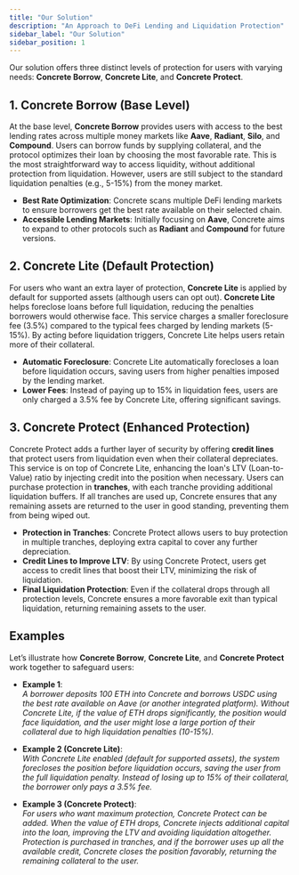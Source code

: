 ```yaml
---
title: "Our Solution"
description: "An Approach to DeFi Lending and Liquidation Protection"
sidebar_label: "Our Solution"
sidebar_position: 1
---
```


Our solution offers three distinct levels of protection for users with varying needs: **Concrete Borrow**, **Concrete Lite**, and **Concrete Protect**.

## 1. Concrete Borrow (Base Level)
At the base level, **Concrete Borrow** provides users with access to the best lending rates across multiple money markets like **Aave**, **Radiant**, **Silo**, and **Compound**. Users can borrow funds by supplying collateral, and the protocol optimizes their loan by choosing the most favorable rate. This is the most straightforward way to access liquidity, without additional protection from liquidation. However, users are still subject to the standard liquidation penalties (e.g., 5-15%) from the money market.

- **Best Rate Optimization**: Concrete scans multiple DeFi lending markets to ensure borrowers get the best rate available on their selected chain.
- **Accessible Lending Markets**: Initially focusing on **Aave**, Concrete aims to expand to other protocols such as **Radiant** and **Compound** for future versions.

## 2. Concrete Lite (Default Protection)
For users who want an extra layer of protection, **Concrete Lite** is applied by default for supported assets (although users can opt out). **Concrete Lite** helps foreclose loans before full liquidation, reducing the penalties borrowers would otherwise face. This service charges a smaller foreclosure fee (3.5%) compared to the typical fees charged by lending markets (5-15%). By acting before liquidation triggers, Concrete Lite helps users retain more of their collateral.

- **Automatic Foreclosure**: Concrete Lite automatically forecloses a loan before liquidation occurs, saving users from higher penalties imposed by the lending market.
- **Lower Fees**: Instead of paying up to 15% in liquidation fees, users are only charged a 3.5% fee by Concrete Lite, offering significant savings.

## 3. Concrete Protect (Enhanced Protection)
Concrete Protect adds a further layer of security by offering **credit lines** that protect users from liquidation even when their collateral depreciates. This service is on top of Concrete Lite, enhancing the loan's LTV (Loan-to-Value) ratio by injecting credit into the position when necessary. Users can purchase protection in **tranches**, with each tranche providing additional liquidation buffers. If all tranches are used up, Concrete ensures that any remaining assets are returned to the user in good standing, preventing them from being wiped out.

- **Protection in Tranches**: Concrete Protect allows users to buy protection in multiple tranches, deploying extra capital to cover any further depreciation.
- **Credit Lines to Improve LTV**: By using Concrete Protect, users get access to credit lines that boost their LTV, minimizing the risk of liquidation.
- **Final Liquidation Protection**: Even if the collateral drops through all protection levels, Concrete ensures a more favorable exit than typical liquidation, returning remaining assets to the user.

## Examples

Let’s illustrate how **Concrete Borrow**, **Concrete Lite**, and **Concrete Protect** work together to safeguard users:

- **Example 1**:  
   *A borrower deposits 100 ETH into Concrete and borrows USDC using the best rate available on Aave (or another integrated platform). Without Concrete Lite, if the value of ETH drops significantly, the position would face liquidation, and the user might lose a large portion of their collateral due to high liquidation penalties (10-15%).*

- **Example 2 (Concrete Lite)**:  
   *With Concrete Lite enabled (default for supported assets), the system forecloses the position before liquidation occurs, saving the user from the full liquidation penalty. Instead of losing up to 15% of their collateral, the borrower only pays a 3.5% fee.*

- **Example 3 (Concrete Protect)**:  
   *For users who want maximum protection, Concrete Protect can be added. When the value of ETH drops, Concrete injects additional capital into the loan, improving the LTV and avoiding liquidation altogether. Protection is purchased in tranches, and if the borrower uses up all the available credit, Concrete closes the position favorably, returning the remaining collateral to the user.*
